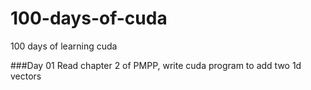 # 100-days-of-cuda
100 days of learning cuda

###Day 01
Read chapter 2 of PMPP, write cuda program to add two 1d vectors
